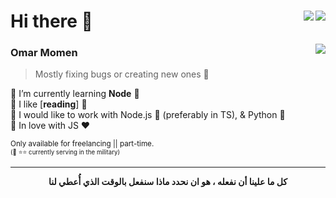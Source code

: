 <h1 align="left">Hi there 👋<a href="https://commits.top/egypt"><img align="right" src="https://en2bnd5v3totrva.m.pipedream.net"/></a><img align="right" src="https://enq2tsi38eur1vl.m.pipedream.net" /></h1>

<picture>
<img align="right" src="https://media.giphy.com/media/13HgwGsXF0aiGY/giphy.gif" />
</picture> 

### Omar Momen
> Mostly fixing bugs or creating new ones 🐞

🔹 I’m currently learning **Node** 💙  
🔸 I like [**reading**] 📘  
🔹 I would like to work with Node.js 💚 (preferably in TS), & Python 🐍  
🔸 In love with JS ❤  

<sup>Only available for freelancing || part-time.  
<sup>(👮 ⭐⭐ currently serving in the military)</sup><hr />
<div align="center">
  <b>كل ما علينا أن نفعله ، هو ان نحدد ماذا سنفعل بالوقت الذي أُعطي لنا</b>
</div>
